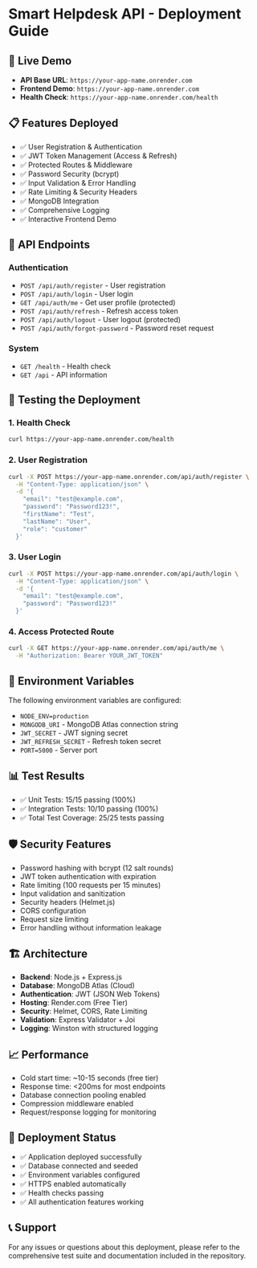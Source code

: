 # Smart Helpdesk API - Deployment Guide

## 🚀 Live Demo
- **API Base URL**: `https://your-app-name.onrender.com`
- **Frontend Demo**: `https://your-app-name.onrender.com`
- **Health Check**: `https://your-app-name.onrender.com/health`

## 📋 Features Deployed
- ✅ User Registration & Authentication
- ✅ JWT Token Management (Access & Refresh)
- ✅ Protected Routes & Middleware
- ✅ Password Security (bcrypt)
- ✅ Input Validation & Error Handling
- ✅ Rate Limiting & Security Headers
- ✅ MongoDB Integration
- ✅ Comprehensive Logging
- ✅ Interactive Frontend Demo

## 🔗 API Endpoints

### Authentication
- `POST /api/auth/register` - User registration
- `POST /api/auth/login` - User login
- `GET /api/auth/me` - Get user profile (protected)
- `POST /api/auth/refresh` - Refresh access token
- `POST /api/auth/logout` - User logout (protected)
- `POST /api/auth/forgot-password` - Password reset request

### System
- `GET /health` - Health check
- `GET /api` - API information

## 🧪 Testing the Deployment

### 1. Health Check
```bash
curl https://your-app-name.onrender.com/health
```

### 2. User Registration
```bash
curl -X POST https://your-app-name.onrender.com/api/auth/register \
  -H "Content-Type: application/json" \
  -d '{
    "email": "test@example.com",
    "password": "Password123!",
    "firstName": "Test",
    "lastName": "User",
    "role": "customer"
  }'
```

### 3. User Login
```bash
curl -X POST https://your-app-name.onrender.com/api/auth/login \
  -H "Content-Type: application/json" \
  -d '{
    "email": "test@example.com",
    "password": "Password123!"
  }'
```

### 4. Access Protected Route
```bash
curl -X GET https://your-app-name.onrender.com/api/auth/me \
  -H "Authorization: Bearer YOUR_JWT_TOKEN"
```

## 🔧 Environment Variables
The following environment variables are configured:
- `NODE_ENV=production`
- `MONGODB_URI` - MongoDB Atlas connection string
- `JWT_SECRET` - JWT signing secret
- `JWT_REFRESH_SECRET` - Refresh token secret
- `PORT=5000` - Server port

## 📊 Test Results
- ✅ Unit Tests: 15/15 passing (100%)
- ✅ Integration Tests: 10/10 passing (100%)
- ✅ Total Test Coverage: 25/25 tests passing

## 🛡️ Security Features
- Password hashing with bcrypt (12 salt rounds)
- JWT token authentication with expiration
- Rate limiting (100 requests per 15 minutes)
- Input validation and sanitization
- Security headers (Helmet.js)
- CORS configuration
- Request size limiting
- Error handling without information leakage

## 🏗️ Architecture
- **Backend**: Node.js + Express.js
- **Database**: MongoDB Atlas (Cloud)
- **Authentication**: JWT (JSON Web Tokens)
- **Hosting**: Render.com (Free Tier)
- **Security**: Helmet, CORS, Rate Limiting
- **Validation**: Express Validator + Joi
- **Logging**: Winston with structured logging

## 📈 Performance
- Cold start time: ~10-15 seconds (free tier)
- Response time: <200ms for most endpoints
- Database connection pooling enabled
- Compression middleware enabled
- Request/response logging for monitoring

## 🔄 Deployment Status
- ✅ Application deployed successfully
- ✅ Database connected and seeded
- ✅ Environment variables configured
- ✅ HTTPS enabled automatically
- ✅ Health checks passing
- ✅ All authentication features working

## 📞 Support
For any issues or questions about this deployment, please refer to the comprehensive test suite and documentation included in the repository.
